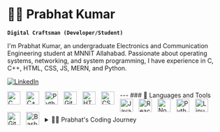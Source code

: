 # 🏄‍♂️ Prabhat Kumar

**`Digital Craftsman (Developer/Student)`**

I'm Prabhat Kumar, an undergraduate Electronics and Communication Engineering student at MNNIT Allahabad. Passionate about operating systems, networking, and system programming, I have experience in C, C++, HTML, CSS, JS, MERN, and Python. 

 <p align="left">
<a href="https://www.linkedin.com/in/prabhat-kumar-912837313/" target="_blank">
  <img src="https://custom-icon-badges.demolab.com/badge/Follow%20on%20LinkedIn-0077B5?style=flat&logo=linkedin&logoColor=white" alt="LinkedIn">
</a>

 </p>
---
 ### 🧰 Languages and Tools

<img align="left" alt="C" width="30px" style="padding-right:10px;" src="https://cdn.jsdelivr.net/gh/devicons/devicon@latest/icons/c/c-original.svg" />
<img align="left" alt="C++" width="30px" style="padding-right:10px;" src="https://cdn.jsdelivr.net/gh/devicons/devicon/icons/cplusplus/cplusplus-line.svg" />
<img align="left" alt="Python" width="30px" style="padding-right:10px;" src="https://cdn.jsdelivr.net/gh/devicons/devicon@latest/icons/python/python-original-wordmark.svg" />
<img align="left" alt="Git" width="30px" style="padding-right:10px;" src="https://cdn.jsdelivr.net/gh/devicons/devicon/icons/git/git-original.svg" />
<img align="left" alt="HTML" width="30px" style="padding-right:10px;" src="https://cdn.jsdelivr.net/gh/devicons/devicon/icons/html5/html5-plain.svg" />
<img align="left" alt="CSS" width="30px" style="padding-right:10px;" src="https://cdn.jsdelivr.net/gh/devicons/devicon/icons/css3/css3-plain.svg" />
<img align="left" alt="JavaScript" width="30px" style="padding-right:10px;" src="https://cdn.jsdelivr.net/gh/devicons/devicon/icons/javascript/javascript-plain.svg" />
<img align="left" alt="React" width="30px" style="padding-right:10px;" src="https://cdn.jsdelivr.net/gh/devicons/devicon/icons/react/react-original.svg" />
<img align="left" alt="NodeJS" width="30px" style="padding-right:10px;" src="https://cdn.jsdelivr.net/gh/devicons/devicon/icons/nodejs/nodejs-original.svg" />
<img align="left" alt="Python" width="30px" style="padding-right:10px;" src="https://cdn.jsdelivr.net/gh/devicons/devicon/icons/python/python-plain.svg" />
<img align="left" alt="Linux" width="30px" style="padding-right:10px;" src="https://cdn.jsdelivr.net/gh/devicons/devicon/icons/linux/linux-original.svg" />
<img align="left" alt="GitHub" width="30px" style="padding-right:10px;" src="https://cdn.jsdelivr.net/gh/devicons/devicon/icons/github/github-original.svg" />
<img align="left" alt="Bash" width="30px" style="padding-right:10px;" src="https://cdn.jsdelivr.net/gh/devicons/devicon/icons/bash/bash-original.svg" />
<br />

#
<details>
  <summary> 👨‍💻 Prabhat's Coding Journey </summary>
  <p>
    In 2023, I began my coding journey as an Electronics and Communication Engineering undergraduate student at MNNIT Allahabad. Starting with Python, I developed scripts to automate tasks, which sparked my interest in software development. I then explored C and C++, strengthening my understanding of data structures and algorithms. My curiosity led me to Artificial Intelligence and Machine Learning, where I worked on projects involving pattern recognition and predictive modeling. Participating in intercollegiate hackathons allowed me to collaborate with peers to develop innovative solutions under tight deadlines. Additionally, contributing to open-source projects has enhanced my technical skills and deepened my commitment to the developer community. Each of these experiences has fueled my passion for continuous learning and growth in the field of software development.
  </p>
</details>

